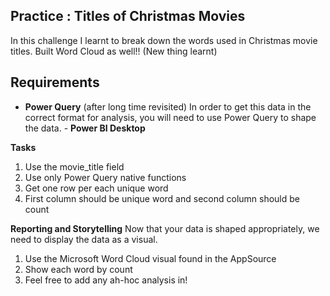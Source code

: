 ## Practice : Titles of Christmas Movies

In this challenge I learnt to break down the words used in Christmas movie titles. 
Built Word Cloud as well!! (New thing learnt)


## Requirements
   - **Power Query** (after long time revisited)
    In order to get this data in the correct format for analysis, you will need to use Power Query to shape the data.
    - **Power BI Desktop**

**Tasks**
1. Use the movie_title field
2. Use only Power Query native functions
3. Get one row per each unique word
4. First column should be unique word and second column should be count


**Reporting and Storytelling**
Now that your data is shaped appropriately, we need to display the data as a visual. 
1. Use the Microsoft Word Cloud visual found in the AppSource
2. Show each word by count
3. Feel free to add any ah-hoc analysis in!



